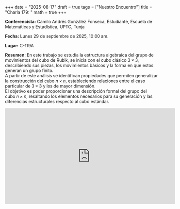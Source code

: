 +++
date  = "2025-08-17"
draft = true
tags  = ["Nuestro Encuentro"]
title = "Charla 179: "
math  = true
+++

**Conferencista:** Camilo Andrés González Fonseca, Estudiante, Escuela de Matemáticas y Estadística, UPTC, Tunja

**Fecha:** Lunes 29 de septiembre de 2025, 10:00 am.

**Lugar:** C-119A

**Resumen**: En este trabajo se estudia la estructura algebraica del grupo de movimientos del cubo de Rubik, se inicia con el cubo clásico $3\times 3$, describiendo sus piezas, los movimientos básicos y la forma en que estos generan un grupo finito. <br> A partir de este análisis se identifican propiedades que permiten generalizar la construcción del cubo $n\times n$, estableciendo relaciones entre el caso particular de $3\times 3$ y los de mayor dimensión. <br> El objetivo es poder proporcionar una descripción formal del grupo del cubo $n\times n$, resaltando los elementos necesarios para su generación y las diferencias estructurales respecto al cubo estándar. 


<iframe width="560" height="315" src="https://www.youtube.com/embed/kpmcPNhetbE" title="YouTube video player" frameborder="0" allow="accelerometer; autoplay; clipboard-write; encrypted-media; gyroscope; picture-in-picture; web-share" allowfullscreen></iframe>

